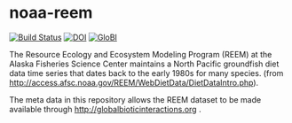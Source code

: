 # noaa-reem
[![Build Status](https://travis-ci.com/globalbioticinteractions/noaa-reem.svg)](https://travis-ci.com/globalbioticinteractions/noaa-reem) [![DOI](https://zenodo.org/badge/55425770.svg)](https://zenodo.org/badge/latestdoi/55425770) [![GloBI](http://api.globalbioticinteractions.org/interaction.svg?accordingTo=globi:globalbioticinteractions/noaa-reem)](http://globalbioticinteractions.org/?accordingTo=globi:globalbioticinteractions/noaa-reem)

The Resource Ecology and Ecosystem Modeling Program (REEM) at the Alaska Fisheries Science Center maintains a North Pacific groundfish diet data time series that dates back to the early 1980s for many species. (from http://access.afsc.noaa.gov/REEM/WebDietData/DietDataIntro.php).

The meta data in this repository allows the REEM dataset to be made available through http://globalbioticinteractions.org  .
